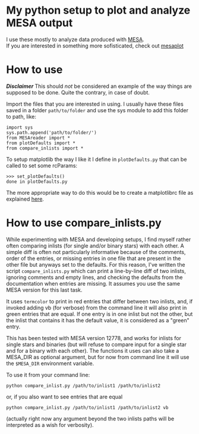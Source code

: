 # My python setup to plot and analyze MESA output

I use these mostly to analyze data produced with [MESA](http://mesa.sourceforge.net/).<br>
If you are interested in something more sofisticated, check out [mesaplot](https://github.com/rjfarmer/mesaplot)

# How to use

***Disclaimer*** This should _not_ be considered an example of the way
things are supposed to be done. Quite the contrary, in case of doubt.

Import the files that you are interested in using. I usually have these
files saved in a folder `path/to/folder` and use the sys module to add
this folder to path, like:

```
import sys
sys.path.append('path/to/folder/')
from MESAreader import *
from plotDefaults import *
from compare_inlists import *
```

To setup matplotlib the way I like it I define in `plotDefaults.py`
that can be called to set some rcParams:

```
>>> set_plotDefaults()
done in plotDefaults.py
```

The more appropriate way to do this would be to create a matplotlibrc
file as explained [here](https://matplotlib.org/tutorials/introductory/customizing.html).

# How to use compare_inlists.py

While experimenting with MESA and developing setups, I find myself
rather often comparing inlists (for single and/or binary stars) with
each other. A simple diff is often not particularly informative because of the
comments, order of the entries, or missing entries in one file that
are present in the other file but anyways set to the defaults. For
this reason, I've written the script `compare_inlists.py` which can
print a line-by-line diff of two inlists, ignoring comments and empty
lines, and checking the defaults from the documentation when entries
are missing. It assumes you use the same MESA version for this last task.

It uses `termcolor` to print in red entries that differ between
two inlists, and, if invoked adding vb (for verbose) from the command
line it will also print in green entries that are equal. If one entry
is in one inlist but not the other, but the inlist that contains it 
has the default value, it is considered as a "green" entry.

This has been tested with MESA version 12778, and works for inlists
for single stars and binaries (but will refuse to compare input for a single
star and for a binary with each other). The functions it uses can also
take a MESA_DIR as optional argument, but for now from command line it
will use the `$MESA_DIR` environment variable.

To use it from your command line:

```
python compare_inlist.py /path/to/inlist1 /path/to/inlist2
```

or, if you also want to see entries that are equal

```
python compare_inlist.py /path/to/inlist1 /path/to/inlist2 vb
```

(actually right now any argument beyond the two inlists paths will be
interpreted as a wish for verbosity).
